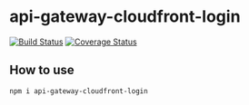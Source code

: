 # api-gateway-cloudfront-login

[![Build Status](https://travis-ci.org/terma/api-gateway-cloudfront-login.svg?branch=master)](https://travis-ci.org/terma/api-gateway-cloudfront-login)
[![Coverage Status](https://coveralls.io/repos/github/terma/api-gateway-cloudfront-login/badge.svg?branch=master)](https://coveralls.io/github/terma/api-gateway-cloudfront-login?branch=master)

## How to use

```npm i api-gateway-cloudfront-login```